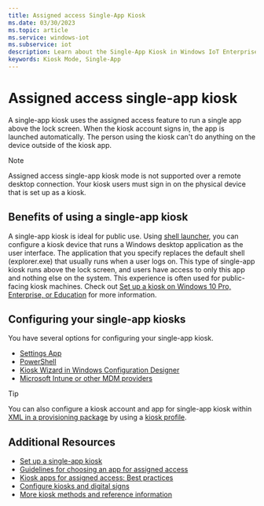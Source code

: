 ```yaml
---
title: Assigned access Single-App Kiosk
ms.date: 03/30/2023
ms.topic: article
ms.service: windows-iot
ms.subservice: iot
description: Learn about the Single-App Kiosk in Windows IoT Enterprise.
keywords: Kiosk Mode, Single-App
---
```


# Assigned access single-app kiosk

A single-app kiosk uses the assigned access feature to run a single app above the lock screen. When the kiosk account signs in, the app is launched automatically. The person using the kiosk can't do anything on the device outside of the kiosk app.

> [!NOTE]
>
> Assigned access single-app kiosk mode is not supported over a remote desktop connection. Your kiosk users must sign in on the physical device that is set up as a kiosk.

## Benefits of using a single-app kiosk

A single-app kiosk is ideal for public use. Using [shell launcher](./index.md), you can configure a kiosk device that runs a Windows desktop application as the user interface. The application that you specify replaces the default shell (explorer.exe) that usually runs when a user logs on. This type of single-app kiosk runs above the lock screen, and users have access to only this app and nothing else on the system. This experience is often used for public-facing kiosk machines. Check out [Set up a kiosk on Windows 10 Pro, Enterprise, or Education](/windows/configuration/set-up-a-kiosk-for-windows-10-for-desktop-editions) for more information.

## Configuring your single-app kiosks

You have several options for configuring your single-app kiosk.

* [Settings App](/windows/configuration/kiosk-single-app#local)
* [PowerShell](/windows/configuration/kiosk-single-app#powershell)
* [Kiosk Wizard in Windows Configuration Designer](/windows/configuration/kiosk-single-app#wizard)
* [Microsoft Intune or other MDM providers](/windows/configuration/kiosk-single-app#mdm)

> [!TIP]
> You can also configure a kiosk account and app for single-app kiosk within [XML in a provisioning package](/windows/configuration/lock-down-windows-10-to-specific-apps) by using a [kiosk profile](/windows/configuration/lock-down-windows-10-to-specific-apps#profile).

## Additional Resources

* [Set up a single-app kiosk](/windows/configuration/kiosk-single-app)
* [Guidelines for choosing an app for assigned access](/windows/configuration/guidelines-for-assigned-access-app)
* [Kiosk apps for assigned access: Best practices](/windows-hardware/drivers/partnerapps/create-a-kiosk-app-for-assigned-access)
* [Configure kiosks and digital signs](/windows/configuration/kiosk-methods)
* [More kiosk methods and reference information](/windows/configuration/kiosk-additional-reference)
